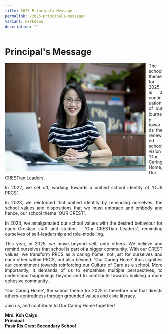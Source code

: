 ```yaml
---
title: 2025 Principals Message
permalink: /2025-principals-message/
variant: markdown
description: ""
---
```

<h1>Principal's Message</h1>
    <div>
      <img src="/images/Our%20Staff/Principal_Message_2024.jpg" alt="Principal PRCS" style="width:450px; margin-right:10px; float:left;">    
      <p style="text-align:justify;">The school theme for 2025 is a continuation of our journey towards the renewed school vision 'Our Caring Home, Our CRESTian Leaders'.</p>
      <p style="text-align:justify;">In 2022, we set off, working towards a unified school identity of 'OUR PRCS'.</p>
      <p style="text-align:justify;">In 2023, we reinforced that unified identity by reminding ourselves, the school values and dispositions that we must embrace and embody and hence, our school theme 'OUR CREST'.</p>
      <p style="text-align:justify;">In 2024, we amalgamated our school values with the desired behaviour for each Crestian staff and student - 'Our CRESTian Leaders', reminding ourselves of self-leadership and role-modelling.</p>
      <p style="text-align:justify;">This year, in 2025, we move beyond self, onto others. We believe and remind ourselves that school is part of a bigger community. With our CREST values, we transform PRCS as a caring home, not just for ourselves and each other within PRCS, but also beyond. 'Our Caring Home' thus signifies our commitment towards reinforcing our Culture of Care as a school. More importantly, it demands of us to empathise multiple perspectives, to understand happenings beyond and to contribute towards building a more cohesive community.</p>
      <p style="text-align:justify;">'Our Caring Home', the school theme for 2025 is therefore one that directs others-centredness through grounded values and civic literacy.</p>
      <p style="text-align:justify;">Join us, and contribute to Our Caring Home together!</p>
      <p><strong>Mrs. Koh Caiyu<br>
      Principal<br>
      Pasir Ris Crest Secondary School</strong></p>
    </div>